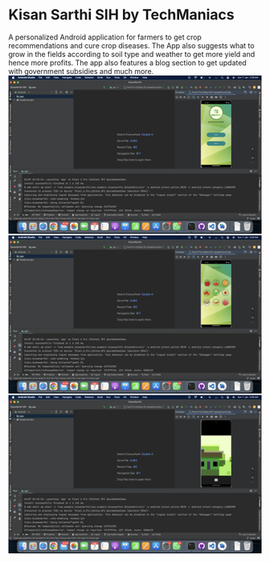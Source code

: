 # Kisan Sarthi SIH by TechManiacs
 A personalized Android application for farmers to get crop recommendations and cure crop diseases. The App also suggests what to grow in the fields according to soil type and weather to get more yield and hence more profits. The app also features a blog section to get updated with government subsidies and much more.
 ![Screenshot](Screenshot1.png)
 ![Screenshot](Screenshot2.png)
 ![Screenshot](Screenshot3.png)
